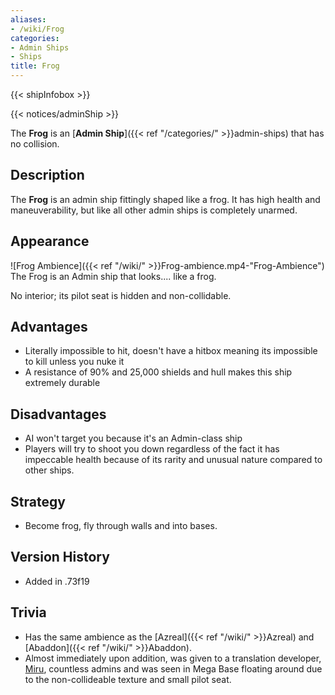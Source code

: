 ```yaml
---
aliases:
- /wiki/Frog
categories:
- Admin Ships
- Ships
title: Frog
---  
```


{{< shipInfobox >}}   

{{< notices/adminShip >}} 

The **Frog** is an [**Admin Ship**]({{< ref "/categories/" >}}admin-ships) that has no collision.

## Description

The **Frog** is an admin ship fittingly shaped like a frog. It has high health and maneuverability, but like all other admin ships is completely unarmed.

## Appearance

![Frog Ambience]({{< ref "/wiki/" >}}Frog-ambience.mp4-"Frog-Ambience") The Frog is an Admin ship that looks.... like a frog.

No interior; its pilot seat is hidden and non-collidable.

## Advantages

- Literally impossible to hit, doesn't have a hitbox meaning its impossible to kill unless you nuke it
- A resistance of 90% and 25,000 shields and hull makes this ship extremely durable

## Disadvantages

- AI won't target you because it's an Admin-class ship
- Players will try to shoot you down regardless of the fact it has impeccable health because of its rarity and unusual nature compared to other ships.

## Strategy

- Become frog, fly through walls and into bases.

## Version History 

- Added in .73f19

## Trivia

- Has the same ambience as the [Azreal]({{< ref "/wiki/" >}}Azreal) and [Abaddon]({{< ref "/wiki/" >}}Abaddon).
- Almost immediately upon addition, was given to a translation developer, [Miru](https://www.roblox.com/users/5212890/profile), countless admins and was seen in Mega Base floating around due to the non-collideable texture and small pilot seat.